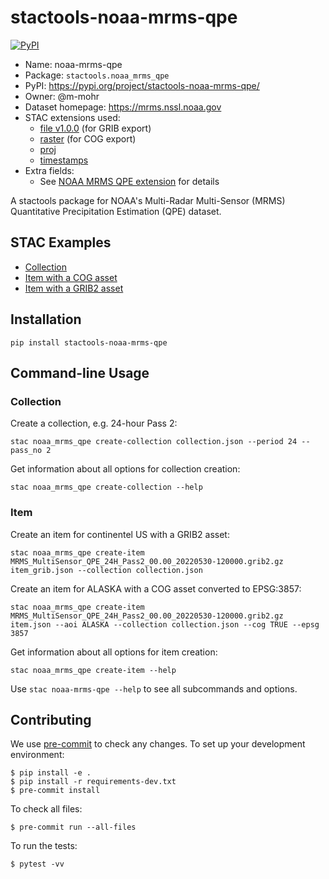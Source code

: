 # stactools-noaa-mrms-qpe

[![PyPI](https://img.shields.io/pypi/v/stactools-noaa-mrms-qpe)](https://pypi.org/project/stactools-noaa-mrms-qpe/)

- Name: noaa-mrms-qpe
- Package: `stactools.noaa_mrms_qpe`
- PyPI: <https://pypi.org/project/stactools-noaa-mrms-qpe/>
- Owner: @m-mohr
- Dataset homepage: <https://mrms.nssl.noaa.gov>
- STAC extensions used:
  - [file v1.0.0](https://github.com/stac-extensions/file/) (for GRIB export)
  - [raster](https://github.com/stac-extensions/raster/) (for COG export)
  - [proj](https://github.com/stac-extensions/projection/)
  - [timestamps](https://github.com/stac-extensions/timestamps/)
- Extra fields:
  - See [NOAA MRMS QPE extension](./extension/README.md) for details

A stactools package for NOAA's Multi-Radar Multi-Sensor (MRMS) Quantitative Precipitation Estimation (QPE) dataset.

## STAC Examples

- [Collection](examples/collection.json)
- [Item with a COG asset](examples/item/item.json)
- [Item with a GRIB2 asset](examples/item/item_grib.json)

## Installation
```shell
pip install stactools-noaa-mrms-qpe
```

## Command-line Usage

### Collection

Create a collection, e.g. 24-hour Pass 2:

```shell
stac noaa_mrms_qpe create-collection collection.json --period 24 --pass_no 2
```

Get information about all options for collection creation:

```shell
stac noaa_mrms_qpe create-collection --help
```

### Item

Create an item for continentel US with a GRIB2 asset:

```shell
stac noaa_mrms_qpe create-item MRMS_MultiSensor_QPE_24H_Pass2_00.00_20220530-120000.grib2.gz item_grib.json --collection collection.json
```

Create an item for ALASKA with a COG asset converted to EPSG:3857:

```shell
stac noaa_mrms_qpe create-item MRMS_MultiSensor_QPE_24H_Pass2_00.00_20220530-120000.grib2.gz item.json --aoi ALASKA --collection collection.json --cog TRUE --epsg 3857
```

Get information about all options for item creation:

```shell
stac noaa_mrms_qpe create-item --help
```

Use `stac noaa-mrms-qpe --help` to see all subcommands and options.

## Contributing

We use [pre-commit](https://pre-commit.com/) to check any changes.
To set up your development environment:

```shell
$ pip install -e .
$ pip install -r requirements-dev.txt
$ pre-commit install
```

To check all files:

```shell
$ pre-commit run --all-files
```

To run the tests:

```shell
$ pytest -vv
```
